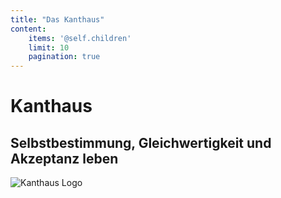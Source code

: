 ```yaml
---
title: "Das Kanthaus"
content:
    items: '@self.children'
    limit: 10
    pagination: true
---
```

# Kanthaus

## Selbstbestimmung, Gleichwertigkeit und Akzeptanz leben

![Kanthaus Logo](/pics/dougintheyard.jpg)

